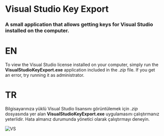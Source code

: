 # Visual Studio Key Export
### A small application that allows getting keys for Visual Studio installed on the computer.

# EN
To view the Visual Studio license installed on your computer, simply run the **VisualStudioKeyExport.exe** application included in the _.zip_ file.
If you get an error, try running it as administrator.

# TR
Bilgisayarınıza yüklü Visual Studio lisansını görüntülemek için _.zip_ dosyasında yer alan **VisualStudioKeyExport.exe** uygulamasını çalıştırmanız yeterlidir.
Hata almanız durumunda yönetici olarak çalıştırmayı deneyin.

![VS](https://github.com/saitorhan/VisualStudioKeyExport/assets/6633924/80214a20-9186-411f-9689-856dcaddef77)
